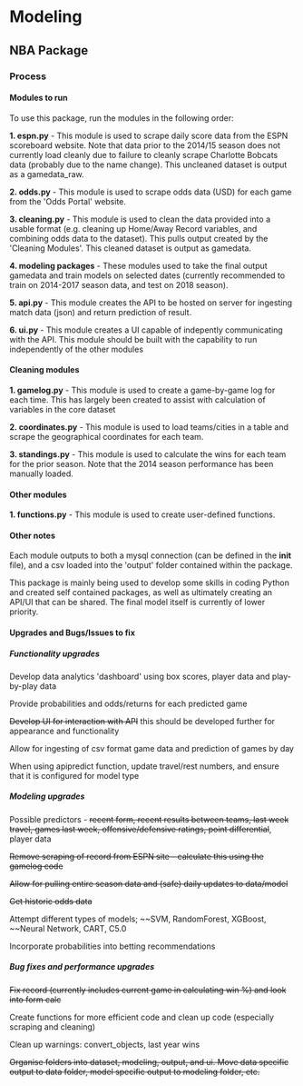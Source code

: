 # Modeling
## NBA Package
### Process
#### Modules to run
To use this package, run the modules in the following order:

**1. espn.py** - This module is used to scrape daily score data from the ESPN scoreboard website.
				 Note that data prior to the 2014/15 season does not currently load cleanly due to failure to
				 cleanly scrape Charlotte Bobcats data (probably due to the name change).
				 This uncleaned dataset is output as a gamedata_raw.
				 
**2. odds.py** - This module is used to scrape odds data (USD) for each game from the 'Odds Portal' website.

**3. cleaning.py** - This module is used to clean the data provided into a usable format (e.g. cleaning up
					 Home/Away Record variables, and combining odds data to the dataset). This pulls
					 output created by the 'Cleaning Modules'. This cleaned dataset is output as gamedata.

**4. modeling packages** - These modules used to take the final output gamedata and train models on
						   selected dates (currently recommended to train on 2014-2017 season data,
						   and test on 2018 season).
					 
**5. api.py** - This module creates the API to be hosted on server for ingesting match data (json) and
				return prediction of result.

**6. ui.py** - This module creates a UI capable of indepently communicating with the API. This module should
			   be built with the capability to run independently of the other modules

#### Cleaning modules
**1. gamelog.py** - This module is used to create a game-by-game log for each time. This has largely been
					created to assist with calculation of variables in the core dataset

**2. coordinates.py** - This module is used to load teams/cities in a table and scrape the geographical
						coordinates for each team.

**3. standings.py** - This module is used to calculate the wins for each team for the prior season.
					  Note that the 2014 season performance has been manually loaded.

#### Other modules
**1. functions.py** - This module is used to create user-defined functions.

#### Other notes
Each module outputs to both a mysql connection (can be defined in the __init__ file), and a csv loaded into the
'output' folder contained within the package.

This package is mainly being used to develop some skills in coding Python and created self contained packages, as
well as ultimately creating an API/UI that can be shared. The final model itself is currently of lower priority.

#### Upgrades and Bugs/Issues to fix
##### Functionality upgrades
Develop data analytics 'dashboard' using box scores, player data and play-by-play data

Provide probabilities and odds/returns for each predicted game

~~Develop UI for interaction with API~~ this should be developed further for appearance and functionality

Allow for ingesting of csv format game data and prediction of games by day

When using apipredict function, update travel/rest numbers, and ensure that it is configured for model
type

##### Modeling upgrades
Possible predictors - ~~recent form, recent results between teams, last week travel, games last week,
offensive/defensive ratings, point differential~~, player data

~~Remove scraping of record from ESPN site - calculate this using the gamelog code~~

~~Allow for pulling entire season data and (safe) daily updates to data/model~~

~~Get historic odds data~~

Attempt different types of models; ~~SVM, RandomForest, XGBoost, ~~Neural Network, CART, C5.0

Incorporate probabilities into betting recommendations

##### Bug fixes and performance upgrades
~~Fix record (currently includes current game in calculating win %) and look into form calc~~

Create functions for more efficient code and clean up code (especially scraping and cleaning)

Clean up warnings: convert_objects, last year wins

~~Organise folders into dataset, modeling, output, and ui. Move data specific output to data folder,
model specific output to modeling folder, etc.~~

